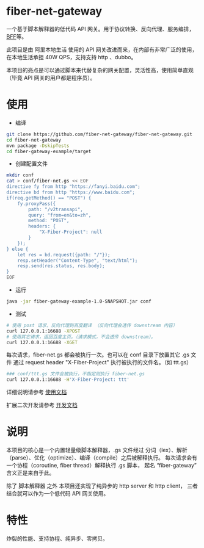 # fiber-net-gateway 
一个基于脚本解释器的低代码 API 网关。用于协议转换、反向代理、服务编排，[BFF](https://zhuanlan.zhihu.com/p/634498512)等。

此项目是由 阿里本地生活 使用的 API 网关改进而来，在内部有非常广泛的使用，在本地生活承担 40W QPS，支持支持 http 、dubbo。

本项目的亮点是可以通过脚本来代替复杂的网关配置，灵活性高，使用简单直观（毕竟 API 网关的用户都是程序员）。


# 使用

- 编译
```bash
git clone https://github.com/fiber-net-gateway/fiber-net-gateway.git
cd fiber-net-gateway
mvn package -DskipTests
cd fiber-gateway-example/target
```

- 创建配置文件
```bash
mkdir conf
cat > conf/fiber-net.gs << EOF
directive fy from http "https://fanyi.baidu.com";
directive bd from http "https://www.baidu.com";
if(req.getMethod() == "POST") {
    fy.proxyPass({
        path: "/v2transapi",
        query: "from=en&to=zh",
        method: "POST",
        headers: {
            "X-Fiber-Project": null
        }
    });
} else {
    let res = bd.request({path: "/"});
    resp.setHeader("Content-Type", "text/html");
    resp.send(res.status, res.body);
}
EOF
```

- 运行
```bash
java -jar fiber-gateway-example-1.0-SNAPSHOT.jar conf
```

- 测试
```bash
# 使用 post 请求，反向代理到百度翻译 （反向代理会透传 downstream 内容）
curl 127.0.0.1:16688 -XPOST
# 使用其它请求，返回百度主页。（请求模式，不会透传 downstream）。
curl 127.0.0.1:16688 -XGET
```
每次请求，fiber-net.gs 都会被执行一次。也可以在 conf 目录下放置其它 .gs 文件
通过 request header "X-Fiber-Project" 执行被执行的文件名。（如 ttt.gs）
```bash
### conf/ttt.gs 文件会被执行，不指定则执行 fiber-net.gs 
curl 127.0.0.1:16688 -H'X-Fiber-Project: ttt'
```
详细说明请参考 [使用文档](doc/user.md)

扩展二次开发请参考 [开发文档](doc/dev.md)


# 说明
本项目的核心是一个内置轻量级脚本解释器，.gs 文件经过 分词（lex）、解析（parse）、优化（optimize）、编译（compile）之后被解释执行。
每次请求会有 一个协程（coroutine, fiber thread）解释执行 .gs 脚本， 起名 “fiber-gateway” 含义正是来自于此。

除了 脚本解释器 之外 本项目还实现了纯异步的 http server 和 http client， 三者结合就可以作为一个低代码 API 网关使用。

# 特性
炸裂的性能、支持协程、纯异步、零拷贝。
